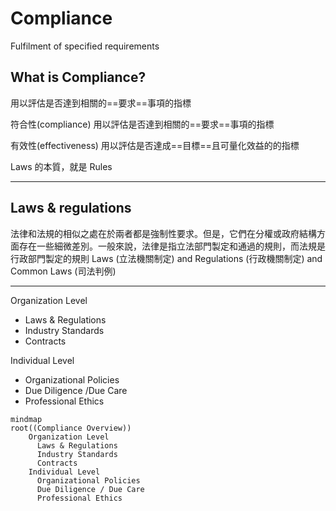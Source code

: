 # Compliance
Fulfilment of specified requirements

## What is Compliance?
用以評估是否達到相關的==要求==事項的指標

符合性(compliance)
用以評估是否達到相關的==要求==事項的指標

有效性(effectiveness)
用以評估是否達成==目標==且可量化效益的的指標

Laws 的本質，就是 Rules 

---
## Laws & regulations

法律和法規的相似之處在於兩者都是強制性要求。但是，它們在分權或政府結構方面存在一些細微差別。一般來說，法律是指立法部門製定和通過的規則，而法規是行政部門製定的規則
Laws (立法機關制定) and Regulations (行政機關制定) and Common Laws (司法判例)

---

Organization Level
- Laws & Regulations
- Industry Standards
- Contracts

Individual Level 
- Organizational Policies
- Due Diligence /Due Care
- Professional Ethics

```mermaid
mindmap
root((Compliance Overview))
    Organization Level
      Laws & Regulations
      Industry Standards
      Contracts
    Individual Level
      Organizational Policies
      Due Diligence / Due Care
      Professional Ethics
```


